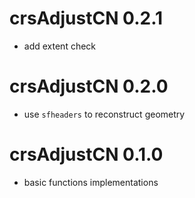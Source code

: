# crsAdjustCN 0.2.1

- add extent check

# crsAdjustCN 0.2.0

- use `sfheaders` to reconstruct geometry


# crsAdjustCN 0.1.0 

- basic functions implementations
